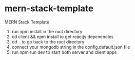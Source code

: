 # mern-stack-template
MERN Stack Template

1. run npm install in the root directory
2. cd client && npm install to get reactjs depenencies
3. cd .. to go back to the root directory
4. connect your mongodb string in the config.default.json file
5. run npm run dev to start both server and client apps
